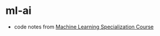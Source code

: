 # ml-ai

 - code notes from [Machine Learning Specialization Course](https://www.coursera.org/specializations/machine-learning-introduction?utm_campaign=WebsiteCourses-MLS-MiddleButton-mls-launch-2022&utm_medium=institutions&utm_source=deeplearning-ai#courses)
